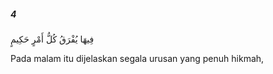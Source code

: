 ##### 4

<span class="ayah">فِيهَا يُفْرَقُ كُلُّ أَمْرٍ حَكِيمٍ</span>

<span class="ayah_translation">Pada malam itu dijelaskan segala urusan yang penuh hikmah,</span>
